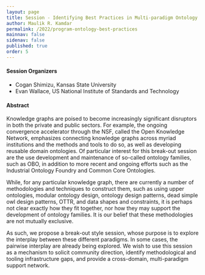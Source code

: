 ```yaml
---
layout: page
title: Session - Identifying Best Practices in Multi-paradigm Ontology Family Development
author: Maulik R. Kamdar
permalink: /2022/program-ontology-best-practices
mainnav: false
sidenav: false
published: true
order: 5
---
```


#### Session Organizers
- Cogan Shimizu, Kansas State University
- Evan Wallace, US National Institute of Standards and Technology

#### Abstract
Knowledge graphs are poised to become increasingly significant disruptors in both the private and public sectors. For example, the ongoing convergence accelerator through the NSF, called the Open Knowledge Network, emphasizes connecting knowledge graphs across myriad institutions and the methods and tools to do so, as well as developing reusable domain ontologies. Of particular interest for this break-out session are the use development and maintenance of so-called ontology families, such as OBO, in addition to more recent and ongoing efforts such as the Industrial Ontology Foundry and Common Core Ontologies.

While, for any particular knowledge graph, there are currently a number of methodologies and techniques to construct them, such as using upper ontologies, modular ontology design, ontology design patterns, dead simple owl design patterns, OTTR, and data shapes and constraints, it is perhaps not clear exactly how they fit together, nor how they may support the development of ontology families. It is our belief that these methodologies are not mutually exclusive.

As such, we propose a break-out style session, whose purpose is to explore the interplay between these different paradigms. In some cases, the pairwise interplay are already being explored. We wish to use this session as a mechanism to solicit community direction, identify methodological and tooling infrastructure gaps, and provide a cross-domain, multi-paradigm support network.
